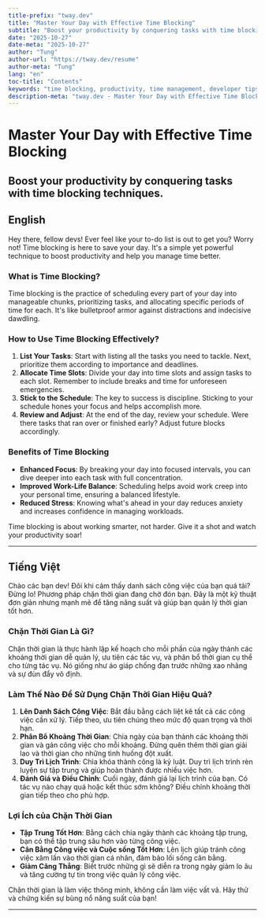 ```yaml
---
title-prefix: "tway.dev"
title: "Master Your Day with Effective Time Blocking"
subtitle: "Boost your productivity by conquering tasks with time blocking techniques."
date: "2025-10-27"
date-meta: "2025-10-27"
author: "Tung"
author-url: "https://tway.dev/resume"
author-meta: "Tung"
lang: "en"
toc-title: "Contents"
keywords: "time blocking, productivity, time management, developer tips"
description-meta: "tway.dev - Master Your Day with Effective Time Blocking - Boost your productivity by conquering tasks with time blocking techniques."
---
```


# Master Your Day with Effective Time Blocking
## Boost your productivity by conquering tasks with time blocking techniques.

## English
Hey there, fellow devs! Ever feel like your to-do list is out to get you? Worry not! Time blocking is here to save your day. It's a simple yet powerful technique to boost productivity and help you manage time better.

### What is Time Blocking?
Time blocking is the practice of scheduling every part of your day into manageable chunks, prioritizing tasks, and allocating specific periods of time for each. It's like bulletproof armor against distractions and indecisive dawdling.

### How to Use Time Blocking Effectively?
1. **List Your Tasks**: Start with listing all the tasks you need to tackle. Next, prioritize them according to importance and deadlines.
2. **Allocate Time Slots**: Divide your day into time slots and assign tasks to each slot. Remember to include breaks and time for unforeseen emergencies.
3. **Stick to the Schedule**: The key to success is discipline. Sticking to your schedule hones your focus and helps accomplish more.
4. **Review and Adjust**: At the end of the day, review your schedule. Were there tasks that ran over or finished early? Adjust future blocks accordingly.

### Benefits of Time Blocking
- **Enhanced Focus**: By breaking your day into focused intervals, you can dive deeper into each task with full concentration.
- **Improved Work-Life Balance**: Scheduling helps avoid work creep into your personal time, ensuring a balanced lifestyle.
- **Reduced Stress**: Knowing what's ahead in your day reduces anxiety and increases confidence in managing workloads.

Time blocking is about working smarter, not harder. Give it a shot and watch your productivity soar!

---

## Tiếng Việt
Chào các bạn dev! Đôi khi cảm thấy danh sách công việc của bạn quá tải? Đừng lo! Phương pháp chặn thời gian đang chờ đón bạn. Đây là một kỹ thuật đơn giản nhưng mạnh mẽ để tăng năng suất và giúp bạn quản lý thời gian tốt hơn.

### Chặn Thời Gian Là Gì?
Chặn thời gian là thực hành lập kế hoạch cho mỗi phần của ngày thành các khoảng thời gian dễ quản lý, ưu tiên các tác vụ, và phân bổ thời gian cụ thể cho từng tác vụ. Nó giống như áo giáp chống đạn trước những xao nhãng và sự đùn đẩy vô định.

### Làm Thế Nào Để Sử Dụng Chặn Thời Gian Hiệu Quả?
1. **Lên Danh Sách Công Việc**: Bắt đầu bằng cách liệt kê tất cả các công việc cần xử lý. Tiếp theo, ưu tiên chúng theo mức độ quan trọng và thời hạn.
2. **Phân Bổ Khoảng Thời Gian**: Chia ngày của bạn thành các khoảng thời gian và gán công việc cho mỗi khoảng. Đừng quên thêm thời gian giải lao và thời gian cho những tình huống đột xuất.
3. **Duy Trì Lịch Trình**: Chìa khóa thành công là kỷ luật. Duy trì lịch trình rèn luyện sự tập trung và giúp hoàn thành được nhiều việc hơn.
4. **Đánh Giá và Điều Chỉnh**: Cuối ngày, đánh giá lại lịch trình của bạn. Có tác vụ nào chạy quá hoặc kết thúc sớm không? Điều chỉnh khoảng thời gian tiếp theo cho phù hợp.

### Lợi Ích của Chặn Thời Gian
- **Tập Trung Tốt Hơn**: Bằng cách chia ngày thành các khoảng tập trung, bạn có thể tập trung sâu hơn vào từng công việc.
- **Cân Bằng Công việc và Cuộc sống Tốt Hơn**: Lên lịch giúp tránh công việc xâm lấn vào thời gian cá nhân, đảm bảo lối sống cân bằng.
- **Giảm Căng Thẳng**: Biết trước những gì sẽ diễn ra trong ngày giảm lo âu và tăng cường tự tin trong việc quản lý công việc.

Chặn thời gian là làm việc thông minh, không cần làm việc vất vả. Hãy thử và chứng kiến sự bùng nổ năng suất của bạn!

---